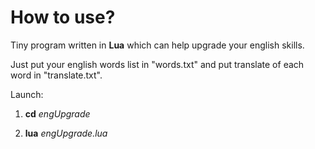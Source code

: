 # How to use?
Tiny program written in **Lua** which can help upgrade your english skills.

Just put your english words list in "words.txt" and put translate of each word in "translate.txt". 

Launch:

1. **cd** _engUpgrade_

2. **lua** _engUpgrade.lua_
